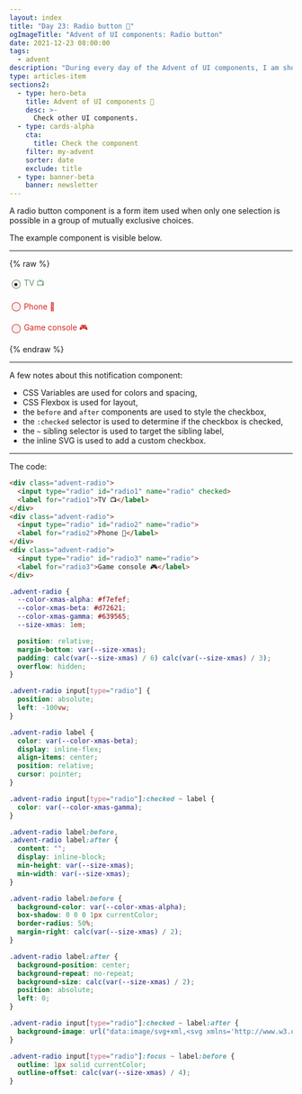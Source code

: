 ```yaml
---
layout: index
title: "Day 23: Radio button 📱"
ogImageTitle: "Advent of UI components: Radio button"
date: 2021-12-23 08:00:00
tags:
  - advent
description: "During every day of the Advent of UI components, I am showcasing a new UI Component built with HTML, CSS, and JavaScript. Day 23: Radio button."
type: articles-item
sections2:
  - type: hero-beta
    title: Advent of UI components 🎄
    desc: >-
      Check other UI components.
  - type: cards-alpha
    cta:
      title: Check the component
    filter: my-advent
    sorter: date
    exclude: title
  - type: banner-beta
    banner: newsletter
---
```


A radio button component is a form item used when only one selection is possible in a group of mutually exclusive choices.

The example component is visible below.

---

{% raw %}
<div class="advent-radio">
  <input type="radio" id="radio1" name="radio" checked>
  <label for="radio1">TV 📺</label>
</div>
<div class="advent-radio">
  <input type="radio" id="radio2" name="radio">
  <label for="radio2">Phone 📱</label>
</div>
<div class="advent-radio">
  <input type="radio" id="radio3" name="radio">
  <label for="radio3">Game console 🎮</label>
</div>
<style>
.advent-radio {
  --color-xmas-alpha: #f7efef;
  --color-xmas-beta: #d72621;
  --color-xmas-gamma: #639565;
  --size-xmas: 1em;
  position: relative;
  margin-bottom: var(--size-xmas);
  padding: calc(var(--size-xmas) / 6) calc(var(--size-xmas) / 3);
  overflow: hidden;
}
.advent-radio input[type="radio"] {
  position: absolute;
  left: -100vw;
}
.advent-radio label {
  color: var(--color-xmas-beta);
  display: inline-flex;
  align-items: center;
  position: relative;
  cursor: pointer;
}
.advent-radio input[type="radio"]:checked ~ label {
  color: var(--color-xmas-gamma);
}
.advent-radio label:before,
.advent-radio label:after {
  content: "";
  display: inline-block;
  min-height: var(--size-xmas);
  min-width: var(--size-xmas);
}
.advent-radio label:before {
  background-color: var(--color-xmas-alpha);
  box-shadow: 0 0 0 1px currentColor;
  border-radius: 50%;
  margin-right: calc(var(--size-xmas) / 2);
}
.advent-radio label:after {
  background-position: center;
  background-repeat: no-repeat;
  background-size: calc(var(--size-xmas) / 2);
  position: absolute;
  left: 0;
}
.advent-radio input[type="radio"]:checked ~ label:after {
  background-image: url("data:image/svg+xml,<svg xmlns='http://www.w3.org/2000/svg' width='12' height='12' viewBox='-4 -4 8 8'><circle r='3'/></svg>");
}
.advent-radio input[type="radio"]:focus ~ label:before {
  outline: 1px solid currentColor;
  outline-offset: calc(var(--size-xmas) / 4);
}
</style>
{% endraw %}

---

A few notes about this notification component:

- CSS Variables are used for colors and spacing,
- CSS Flexbox is used for layout,
- the `before` and `after` components are used to style the checkbox,
- the `:checked` selector is used to determine if the checkbox is checked,
- the `~` sibling selector is used to target the sibling label,
- the inline SVG is used to add a custom checkbox.


---

The code:

```html
<div class="advent-radio">
  <input type="radio" id="radio1" name="radio" checked>
  <label for="radio1">TV 📺</label>
</div>
<div class="advent-radio">
  <input type="radio" id="radio2" name="radio">
  <label for="radio2">Phone 📱</label>
</div>
<div class="advent-radio">
  <input type="radio" id="radio3" name="radio">
  <label for="radio3">Game console 🎮</label>
</div>
```

```css
.advent-radio {
  --color-xmas-alpha: #f7efef;
  --color-xmas-beta: #d72621;
  --color-xmas-gamma: #639565;
  --size-xmas: 1em;

  position: relative;
  margin-bottom: var(--size-xmas);
  padding: calc(var(--size-xmas) / 6) calc(var(--size-xmas) / 3);
  overflow: hidden;
}

.advent-radio input[type="radio"] {
  position: absolute;
  left: -100vw;
}

.advent-radio label {
  color: var(--color-xmas-beta);
  display: inline-flex;
  align-items: center;
  position: relative;
  cursor: pointer;
}

.advent-radio input[type="radio"]:checked ~ label {
  color: var(--color-xmas-gamma);
}

.advent-radio label:before,
.advent-radio label:after {
  content: "";
  display: inline-block;
  min-height: var(--size-xmas);
  min-width: var(--size-xmas);
}

.advent-radio label:before {
  background-color: var(--color-xmas-alpha);
  box-shadow: 0 0 0 1px currentColor;
  border-radius: 50%;
  margin-right: calc(var(--size-xmas) / 2);
}

.advent-radio label:after {
  background-position: center;
  background-repeat: no-repeat;
  background-size: calc(var(--size-xmas) / 2);
  position: absolute;
  left: 0;
}

.advent-radio input[type="radio"]:checked ~ label:after {
  background-image: url("data:image/svg+xml,<svg xmlns='http://www.w3.org/2000/svg' width='12' height='12' viewBox='-4 -4 8 8'><circle r='3'/></svg>");
}

.advent-radio input[type="radio"]:focus ~ label:before {
  outline: 1px solid currentColor;
  outline-offset: calc(var(--size-xmas) / 4);
}
```
